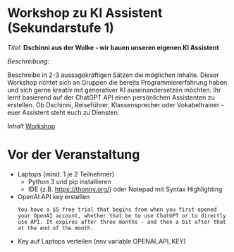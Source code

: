 # Workshop zu KI Assistent (Sekundarstufe 1)

_Titel:_ **Dschinni aus der Wolke - wir bauen unseren eigenen KI Assistent**

_Beschreibung:_

Beschreibe in 2-3 aussagekräftigen Sätzen die möglichen Inhalte. 
Dieser Workshop richtet sich an Gruppen die bereits Programmiererfahrung haben und sich gerne kreativ mit generativer KI auseinandersetzen möchten. Ihr lernt basierend auf der ChatGPT API einen persönlichen Assistenten zu erstellen. Ob Dschinni, Reiseführer, Klassensprecher oder Vokabeltrainer - euer Assistent steht euch zu Diensten.

_Inhalt_
[Workshop](workshop.md)

# Vor der Veranstaltung
 - Laptops (mind. 1 je 2 Teilnehmer)
   - Python 3 und pip installieren
   - IDE (z.B. https://thonny.org/) oder Notepad mit Syntax Highlighting
 - OpenAI API key erstellen 
   <!--- TODO: Braucht man mehrere Keys? Mehrere OrgIDs?
     ein durchschnittliches Gespräch (3 Wünsche) verbraucht etwa 10.000 token
   -->
   ```
   You have a $5 free trial that begins from when you first opened your OpenAI account, whether that be to use ChatGPT or to directly use API. It expires after three months - and then a bit after that at the end of the month.
   ```
 - Key auf Laptops verteilen (env variable OPENAI_API_KEY)
